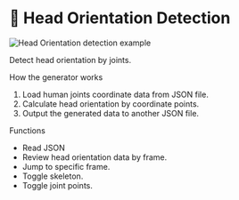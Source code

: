 # 📐 Head Orientation Detection

![Head Orientation detection example](https://shiki65536.github.io/img/posts/orientation.png)


Detect head orientation by joints.

How the generator works

1. Load human joints coordinate data from JSON file.
2. Calculate head orientation by coordinate points.
3. Output the generated data to another JSON file.

Functions

- Read JSON
- Review head orientation data by frame.
- Jump to specific frame.
- Toggle skeleton.
- Toggle joint points.
